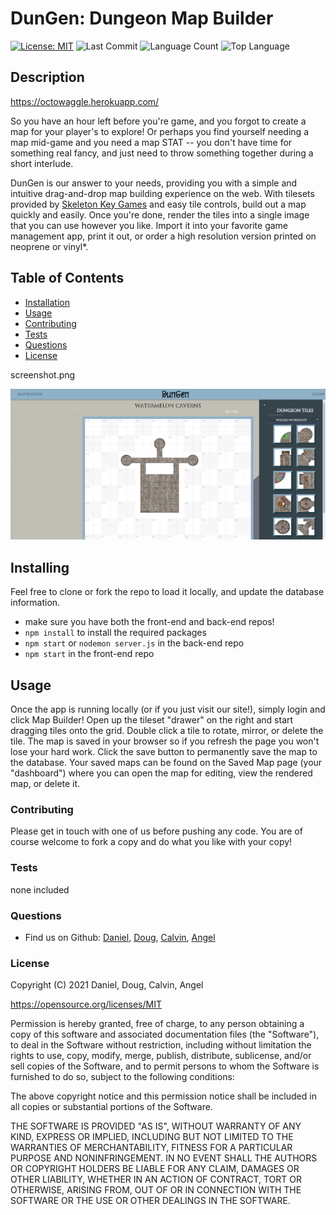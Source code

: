 # DunGen: Dungeon Map Builder
[![License: MIT](https://img.shields.io/badge/License-MIT-yellow.svg)](https://opensource.org/licenses/MIT)
![Last Commit](https://img.shields.io/github/last-commit/desasser/dungen-frontend)
![Language Count](https://img.shields.io/github/languages/count/desasser/dungen-frontend)
![Top Language](https://img.shields.io/github/languages/top/desasser/dungen-frontend)

## Description
https://octowaggle.herokuapp.com/

So you have an hour left before you're game, and you forgot to create a map for your player's to explore! Or perhaps you find yourself needing a map mid-game and you need a map STAT -- you don't have time for something real fancy, and just need to throw something together during a short interlude.

DunGen is our answer to your needs, providing you with a simple and intuitive drag-and-drop map building experience on the web. With tilesets provided by [Skeleton Key Games](https://www.skeletonkeygames.com/) and easy tile controls, build out a map quickly and easily. Once you're done, render the tiles into a single image that you can use however you like. Import it into your favorite game management app, print it out, or order a high resolution version printed on neoprene or vinyl*.

## Table of Contents
* [Installation](#Installation)
* [Usage](#Usage)
* [Contributing](#Contributing)
* [Tests](#Tests)
* [Questions](#Questions)
* [License](#License)

screenshot.png

![Screenshot](screenshot.png)
## Installing
Feel free to clone or fork the repo to load it locally, and update the database information.
- make sure you have both the front-end and back-end repos!
- ```npm install``` to install the required packages
- ```npm start``` or ```nodemon server.js``` in the back-end repo
- ```npm start``` in the front-end repo

## Usage
Once the app is running locally (or if you just visit our site!), simply login and click Map Builder! Open up the tileset "drawer" on the right and start dragging tiles onto the grid. Double click a tile to rotate, mirror, or delete the tile. The map is saved in your browser so if you refresh the page you won't lose your hard work. Click the save button to permanently save the map to the database. Your saved maps can be found on the Saved Map page (your "dashboard") where you can open the map for editing, view the rendered map, or delete it.

### Contributing
Please get in touch with one of us before pushing any code. You are of course welcome to fork a copy and do what you like with your copy!

### Tests
none included

### Questions
- Find us on Github: [Daniel](https://github.com/desasser), [Doug](https://github.com/DougJohnson22), [Calvin](https://github.com/Calmanning), [Angel](https://github.com/skelliebunnie)

### License
Copyright (C) 2021 Daniel, Doug, Calvin, Angel

https://opensource.org/licenses/MIT

Permission is hereby granted, free of charge, to any person obtaining a copy of this software and associated documentation files (the "Software"), to deal in the Software without restriction, including without limitation the rights to use, copy, modify, merge, publish, distribute, sublicense, and/or sell copies of the Software, and to permit persons to whom the Software is furnished to do so, subject to the following conditions:

The above copyright notice and this permission notice shall be included in all copies or substantial portions of the Software.

THE SOFTWARE IS PROVIDED "AS IS", WITHOUT WARRANTY OF ANY KIND, EXPRESS OR IMPLIED, INCLUDING BUT NOT LIMITED TO THE WARRANTIES OF MERCHANTABILITY, FITNESS FOR A PARTICULAR PURPOSE AND NONINFRINGEMENT. IN NO EVENT SHALL THE AUTHORS OR COPYRIGHT HOLDERS BE LIABLE FOR ANY CLAIM, DAMAGES OR OTHER LIABILITY, WHETHER IN AN ACTION OF CONTRACT, TORT OR OTHERWISE, ARISING FROM, OUT OF OR IN CONNECTION WITH THE SOFTWARE OR THE USE OR OTHER DEALINGS IN THE SOFTWARE.
